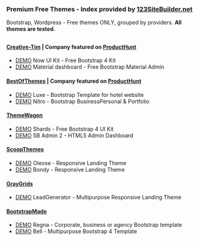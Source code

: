 ### Premium Free Themes - Index provided by [123SiteBuilder.net](https://www.123SiteBuilder.net) 
Bootstrap, Wordpress - Free themes ONLY, grouped by providers. **All themes are tested**.  

## 
#### [Creative-Tim](https://www.creative-tim.com/bootstrap-themes/free) | Company featured on [ProductHunt](https://www.producthunt.com/) 

* [DEMO](http://demos.creative-tim.com/now-ui-kit/index.html) Now UI Kit - Free Bootstrap 4 Kit
* [DEMO](http://demos.creative-tim.com/material-dashboard/examples/dashboard.html) Material dashboard - Free Bootstrap Material Admin

#### [BestOfThemes](https://www.bestofthemes.com) | Company featured on [ProductHunt](https://www.producthunt.com/)  

* [DEMO](https://freehtml5.co/preview/?item=nitro-free-website-template-using-bootstrap-3) Luxe - Bootstrap Template for hotel website
* [DEMO](https://freehtml5.co/preview/?item=luxe-free-html5-bootstrap-template-for-hotel-website) Nitro - Bootstrap BusinessPersonal & Portfolio
    
#### [ThemeWagon](https://themewagon.com/theme_tag/free/) 

* [DEMO](http://demo.themewagon.com/preview/download-free-bootstrap-4-ui-kit) Shards - Free Bootstrap 4 UI Kit
* [DEMO](https://technext.github.io/startbootstrap-sb-admin-2/pages/index.html) SB Admin 2 - HTML5 Admin Dashboard

#### [ScoopThemes](http://www.scoopthemes.com/) 

* [DEMO](http://www.scoopthemes.com/templates/Oleose/Freeze/) Oleose - Responsive Landing Theme
* [DEMO](http://www.scoopthemes.com/templates/bondy/) Bondy - Responsive Landing Theme

#### [GrayGrids](https://graygrids.com)

* [DEMO](http://vtdes.ru/demo/leadgen/) LeadGenerator - Multipurpose Responsive Landing Theme

#### [BootstrapMade](https://bootstrapmade.com)

* [DEMO](https://bootstrapmade.com/demo/Regna/) Regna - Corporate, business or agency Bootstrap template
* [DEMO](https://bootstrapmade.com/demo/Bell/) Bell - Multipurpose Bootstrap 4 Template






